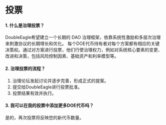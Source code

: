 # 投票

#### 1. 什么是治理投票？
DoubleEagle希望建立一个长期的 DAO 治理框架，依靠系统性激励和多层次治理来刺激协议的长期增长和优化。
每个DOE代币持有者对每个方案都有相应的关键决策权。通过对方案进行投票，他们行使治理权力，例如对系统核心要素的变更、改进和决策，包括风险控制因素、基础资产和利率模型等。

#### 2. 治理投票的流程？
  1. 治理论坛发起讨论并逐步完善，形成正式的提案。
  2. 提交给DoubleEagle进行投票批准。
  3. 投票结果有效并执行。

#### 3. 我可以在我的投票中添加更多DOE代币吗？
是的，再次投票将反映您的新代币数量。

